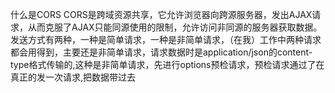 什么是CORS
    CORS是跨域资源共享，它允许浏览器向跨源服务器，发出AJAX请求，从而克服了AJAX只能同源使用的限制，允许访问非同源的服务器获取数据。发送方式有两种，一种是简单请求，一种是非简单请求，（在我）工作中两种请求都会用得到，主要还是非简单请求，请求数据时是application/json的content-type格式传输的,这种是非简单请求，先进行options预检请求，预检请求通过了在真正的发一次请求,把数据带过去